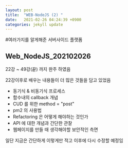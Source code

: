 ```yaml
---
layout: post
title:  "WEB-NodeJS (2) "
date:   2021-02-26 04:24:39 +0900
categories: jekyll update
---
```

#여러가지를 알게해준 서버사이드 플랫폼 
## Web_NodeJS_202102026 

22강 ~ 49강(끝) 까지 완주 하였음 

22강이후로 배우는 내용들이 더 많은 것들을 담고 있었음 

- 동기식 & 비동기식 프로세스
- 함수내의 callback 개념 
- CUD 를 위한 method = "post"
- pm2 의 사용법
- Refactoring 은 어떻게 해야하는 것인가 
- API 에 대한 개념과 간단한 관찰 
- 웹페이지를 만들 때 생각해야할 보안적인 측면 

일단 지금은 간단하게 이렇게만 적고 
이후에 다시 수정할 예정임 
